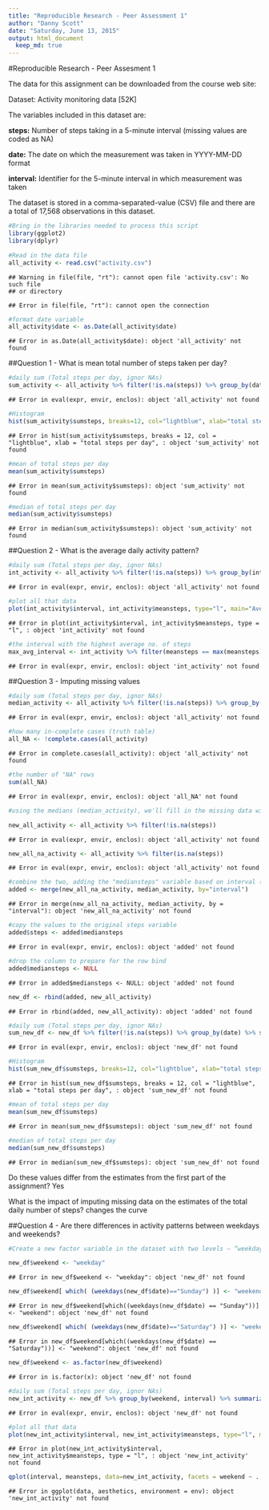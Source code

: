 ```yaml
---
title: "Reproducible Research - Peer Assessment 1"
author: "Danny Scott"
date: "Saturday, June 13, 2015"
output: html_document 
  keep_md: true
---
```


#Reproducible Research - Peer Assesment 1

The data for this assignment can be downloaded from the course web site:

Dataset: Activity monitoring data [52K]

The variables included in this dataset are:

**steps:** Number of steps taking in a 5-minute interval (missing values are coded as NA)

**date:** The date on which the measurement was taken in YYYY-MM-DD format

**interval:** Identifier for the 5-minute interval in which measurement was taken

The dataset is stored in a comma-separated-value (CSV) file and there are a total of 17,568 observations in this dataset.





```r
#Bring in the libraries needed to process this script
library(ggplot2)
library(dplyr)
```



```r
#Read in the data file
all_activity <- read.csv("activity.csv")
```

```
## Warning in file(file, "rt"): cannot open file 'activity.csv': No such file
## or directory
```

```
## Error in file(file, "rt"): cannot open the connection
```

```r
#format date variable
all_activity$date <- as.Date(all_activity$date)
```

```
## Error in as.Date(all_activity$date): object 'all_activity' not found
```


##Question 1 - What is mean total number of steps taken per day?


```r
#daily sum (Total steps per day, ignor NAs)
sum_activity <- all_activity %>% filter(!is.na(steps)) %>% group_by(date) %>% summarize(sumsteps = sum(steps))
```

```
## Error in eval(expr, envir, enclos): object 'all_activity' not found
```


```r
#Histogram
hist(sum_activity$sumsteps, breaks=12, col="lightblue", xlab="total steps per day", main="Histogram of total steps per day" )
```

```
## Error in hist(sum_activity$sumsteps, breaks = 12, col = "lightblue", xlab = "total steps per day", : object 'sum_activity' not found
```

```r
#mean of total steps per day
mean(sum_activity$sumsteps)
```

```
## Error in mean(sum_activity$sumsteps): object 'sum_activity' not found
```

```r
#median of total steps per day
median(sum_activity$sumsteps)
```

```
## Error in median(sum_activity$sumsteps): object 'sum_activity' not found
```

##Question 2 - What is the average daily activity pattern?


```r
#daily sum (Total steps per day, ignor NAs)
int_activity <- all_activity %>% filter(!is.na(steps)) %>% group_by(interval) %>% summarize(meansteps = mean(steps))
```

```
## Error in eval(expr, envir, enclos): object 'all_activity' not found
```

```r
#plot all that data
plot(int_activity$interval, int_activity$meansteps, type="l", main="Average steps by interval", xlab="5 min interval", ylab="avg steps")
```

```
## Error in plot(int_activity$interval, int_activity$meansteps, type = "l", : object 'int_activity' not found
```

```r
#the interval with the highest average no. of steps
max_avg_interval <- int_activity %>% filter(meansteps == max(meansteps))
```

```
## Error in eval(expr, envir, enclos): object 'int_activity' not found
```


##Question 3 - Imputing missing values


```r
#daily sum (Total steps per day, ignor NAs)
median_activity <- all_activity %>% filter(!is.na(steps)) %>% group_by(interval) %>% summarize(mediansteps = median(steps))
```

```
## Error in eval(expr, envir, enclos): object 'all_activity' not found
```

```r
#how many in-complete cases (truth table)
all_NA <- !complete.cases(all_activity)
```

```
## Error in complete.cases(all_activity): object 'all_activity' not found
```

```r
#the number of "NA" rows
sum(all_NA)
```

```
## Error in eval(expr, envir, enclos): object 'all_NA' not found
```


```r
#using the medians (median_activity), we'll fill in the missing data with the median for that interval

new_all_activity <- all_activity %>% filter(!is.na(steps))
```

```
## Error in eval(expr, envir, enclos): object 'all_activity' not found
```

```r
new_all_na_activity <- all_activity %>% filter(is.na(steps))
```

```
## Error in eval(expr, envir, enclos): object 'all_activity' not found
```

```r
#combine the two, adding the "mediansteps" variable based on interval (index)
added <- merge(new_all_na_activity, median_activity, by="interval")
```

```
## Error in merge(new_all_na_activity, median_activity, by = "interval"): object 'new_all_na_activity' not found
```

```r
#copy the values to the original steps variable
added$steps <- added$mediansteps
```

```
## Error in eval(expr, envir, enclos): object 'added' not found
```

```r
#drop the column to prepare for the row bind
added$mediansteps <- NULL
```

```
## Error in added$mediansteps <- NULL: object 'added' not found
```

```r
new_df <- rbind(added, new_all_activity)
```

```
## Error in rbind(added, new_all_activity): object 'added' not found
```


```r
#daily sum (Total steps per day, ignor NAs)
sum_new_df <- new_df %>% filter(!is.na(steps)) %>% group_by(date) %>% summarize(sumsteps = sum(steps))
```

```
## Error in eval(expr, envir, enclos): object 'new_df' not found
```


```r
#Histogram
hist(sum_new_df$sumsteps, breaks=12, col="lightblue", xlab="total steps per day", main="Histogram of total steps per day" )
```

```
## Error in hist(sum_new_df$sumsteps, breaks = 12, col = "lightblue", xlab = "total steps per day", : object 'sum_new_df' not found
```


```r
#mean of total steps per day
mean(sum_new_df$sumsteps)
```

```
## Error in mean(sum_new_df$sumsteps): object 'sum_new_df' not found
```


```r
#median of total steps per day
median(sum_new_df$sumsteps)
```

```
## Error in median(sum_new_df$sumsteps): object 'sum_new_df' not found
```



Do these values differ from the estimates from the first part of the assignment? 
Yes

What is the impact of imputing missing data on the estimates of the total daily number of steps?
changes the curve




##Question 4 - Are there differences in activity patterns between weekdays and weekends?


```r
#Create a new factor variable in the dataset with two levels – “weekday” and “weekend” indicating whether a given date is a weekday or weekend day.

new_df$weekend <- "weekday"
```

```
## Error in new_df$weekend <- "weekday": object 'new_df' not found
```

```r
new_df$weekend[ which( (weekdays(new_df$date)=="Sunday") )] <- "weekend"
```

```
## Error in new_df$weekend[which((weekdays(new_df$date) == "Sunday"))] <- "weekend": object 'new_df' not found
```

```r
new_df$weekend[ which( (weekdays(new_df$date)=="Saturday") )] <- "weekend"
```

```
## Error in new_df$weekend[which((weekdays(new_df$date) == "Saturday"))] <- "weekend": object 'new_df' not found
```

```r
new_df$weekend <- as.factor(new_df$weekend)
```

```
## Error in is.factor(x): object 'new_df' not found
```


```r
#daily sum (Total steps per day, ignor NAs)
new_int_activity <- new_df %>% group_by(weekend, interval) %>% summarize(meansteps = mean(steps))
```

```
## Error in eval(expr, envir, enclos): object 'new_df' not found
```


```r
#plot all that data
plot(new_int_activity$interval, new_int_activity$meansteps, type="l", main="interval", xlab="x interval", ylab="avg steps")
```

```
## Error in plot(new_int_activity$interval, new_int_activity$meansteps, type = "l", : object 'new_int_activity' not found
```

```r
qplot(interval, meansteps, data=new_int_activity, facets = weekend ~ ., geom="line", main="Mean number of steps", ylab="mean steps")
```

```
## Error in ggplot(data, aesthetics, environment = env): object 'new_int_activity' not found
```



